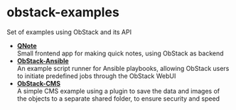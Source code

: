 # obstack-examples
Set of examples using ObStack and its API

- **[QNote](./QNote)** \
Small frontend app for making quick notes, using ObStack as backend
- **[ObStack-Ansible](./obstack-ansible)** \
An example script runner for Ansible playbooks, allowing ObStack users to initiate predefined jobs through the ObStack WebUI
- **[ObStack-CMS](./obstack-cms)** \
A simple CMS example using a plugin to save the data and images of the objects to a separate shared folder, to ensure security and speed
